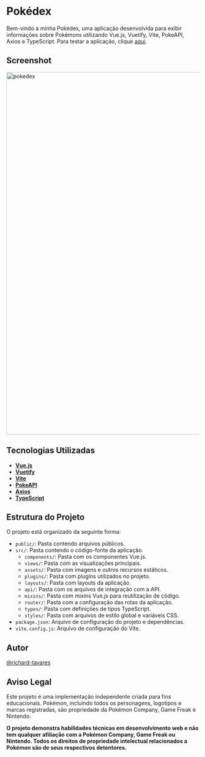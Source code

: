 # Pokédex

Bem-vindo a minha Pokédex, uma aplicação desenvolvida para exibir informações sobre Pokémons utilizando Vue.js, Vuetify, Vite, PokeAPI, Axios e TypeScript. Para testar a aplicação, clique [aqui](https://richard-tavares.github.io/pokedex/).

## Screenshot
<img width="945" alt="pokedex" src="https://github.com/user-attachments/assets/63f1e004-1fac-4e64-99ee-4349f5a0ce86">

## Tecnologias Utilizadas

- **[Vue.js](https://vuejs.org/)**
- **[Vuetify](https://vuetifyjs.com/en/)**
- **[Vite](https://vitejs.dev/)**
- **[PokeAPI](https://pokeapi.co/)**
- **[Axios](https://axios-http.com/)**
- **[TypeScript](https://www.typescriptlang.org/)**

## Estrutura do Projeto

O projeto está organizado da seguinte forma:
- `public/`: Pasta contendo arquivos públicos.
- `src/`: Pasta contendo o código-fonte da aplicação.
  - `components/`: Pasta com os componentes Vue.js.
  - `views/`: Pasta com as visualizações principais.
  - `assets/`: Pasta com imagens e outros recursos estáticos.
  - `plugins/`: Pasta com plugins utilizados no projeto.
  - `layouts/`: Pasta com layouts da aplicação.
  - `api/`: Pasta com os arquivos de integração com a API.
  - `mixins/`: Pasta com mixins Vue.js para reutilização de código.
  - `router/`: Pasta com a configuração das rotas da aplicação.
  - `types/`: Pasta com definições de tipos TypeScript.
  - `styles/`: Pasta com arquivos de estilo global e variáveis CSS.
- `package.json`: Arquivo de configuração do projeto e dependências.
- `vite.config.js`: Arquivo de configuração do Vite.

## Autor

[@richard-tavares](https://github.com/richard-tavares)

## Aviso Legal

Este projeto é uma implementação independente criada para fins educacionais. Pokémon, incluindo todos os personagens, logotipos e marcas registradas, são propriedade da Pokémon Company, Game Freak e Nintendo.

**O projeto demonstra habilidades técnicas em desenvolvimento web e não tem qualquer afiliação com a Pokémon Company, Game Freak ou Nintendo. Todos os direitos de propriedade intelectual relacionados a Pokémon são de seus respectivos detentores.**

